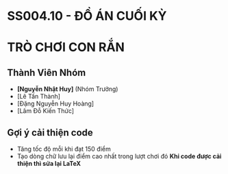 # SS004.10 - ĐỒ ÁN CUỐI KỲ

# TRÒ CHƠI CON RẮN

## Thành Viên Nhóm

- **[Nguyễn Nhật Huy]** (Nhóm Trưởng)
- [Lê Tấn Thành]
- [Đặng Nguyễn Huy Hoàng]
- [Lâm Đỗ Kiến Thức]

## Gợi ý cải thiện code
- Tăng tốc độ mỗi khi đạt 150 điểm
- Tạo dòng chữ lưu lại điểm cao nhất trong lượt chơi đó
**Khi code được cải thiện thì sửa lại LaTeX**